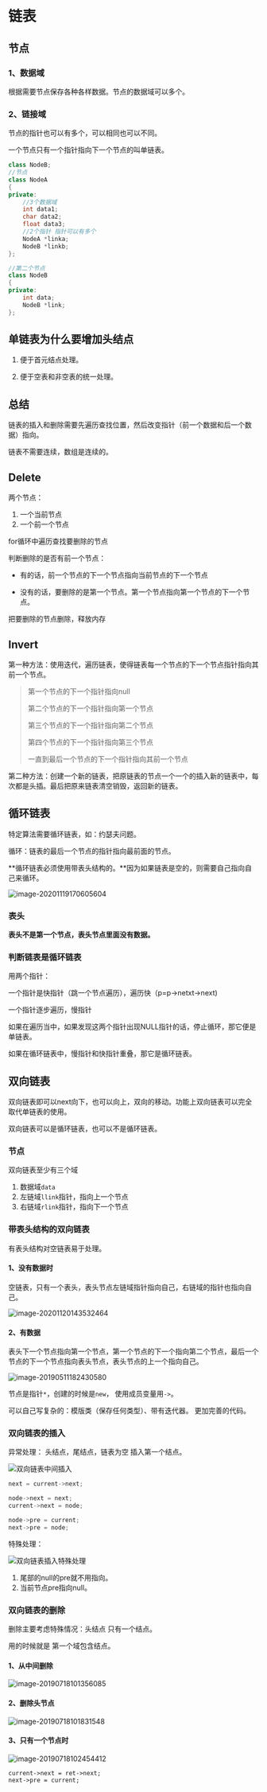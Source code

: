 # 链表

## 节点

### 1、数据域

根据需要节点保存各种各样数据。节点的数据域可以多个。

### 2、链接域

节点的指针也可以有多个，可以相同也可以不同。

一个节点只有一个指针指向下一个节点的叫单链表。

```c++
class NodeB;
//节点
class NodeA
{
private:
    //3个数据域
    int data1;
    char data2;
    float data3;
    //2个指针 指针可以有多个
    NodeA *linka;
    NodeB *linkb;
};

//第二个节点
class NodeB
{
private:
    int data;
    NodeB *link;
};
```

## 单链表为什么要增加头结点

1. 便于⾸元结点处理。

2. 便于空表和非空表的统⼀处理。

## 总结

链表的插入和删除需要先遍历查找位置，然后改变指针（前一个数据和后一个数据）指向。

链表不需要连续，数组是连续的。

## Delete

两个节点：

1. 一个当前节点 
2. 一个前一个节点

for循环中遍历查找要删除的节点

判断删除的是否有前一个节点：

- 有的话，前一个节点的下一个节点指向当前节点的下一个节点

- 没有的话，要删除的是第一个节点。第一个节点指向第一个节点的下一个节点。

把要删除的节点删除，释放内存

## Invert

第一种方法：使用迭代，遍历链表，使得链表每一个节点的下一个节点指针指向其前一个节点。

>第一个节点的下一个指针指向null
>
>第二个节点的下一个指针指向第一个节点
>
>第三个节点的下一个指针指向第二个节点
>
>第四个节点的下一个指针指向第三个节点
>
>一直到最后一个节点的下一个指针指向其前一个节点

第二种方法：创建一个新的链表，把原链表的节点一个一个的插入新的链表中，每次都是头插。最后把原来链表清空销毁，返回新的链表。

## 循环链表

特定算法需要循环链表，如：约瑟夫问题。

循环：链表的最后一个节点的指针指向最前面的节点。

**循环链表必须使用带表头结构的。**因为如果链表是空的，则需要自己指向自己来循环。

![image-20201119170605604](assets/image-20201119170605604.png)

### 表头

**表头不是第一个节点，表头节点里面没有数据。**

### 判断链表是循环链表

用两个指针：

一个指针是快指针（跳一个节点遍历），遍历快（p=p->netxt->next)

一个指针逐步遍历，慢指针

如果在遍历当中，如果发现这两个指针出现NULL指针的话，停止循环，那它便是单链表。

如果在循环链表中，慢指针和快指针重叠，那它是循环链表。

## 双向链表

双向链表即可以next向下，也可以向上，双向的移动。功能上双向链表可以完全取代单链表的使用。

双向链表可以是循环链表，也可以不是循环链表。

### 节点

双向链表至少有三个域

1. 数据域`data`
2. 左链域`llink`指针，指向上一个节点
3. 右链域`rlink`指针，指向下一个节点

### 带表头结构的双向链表

有表头结构对空链表易于处理。

#### 1、没有数据时

空链表，只有一个表头，表头节点左链域指针指向自己，右链域的指针也指向自己。

![image-20201120143532464](assets/image-20201120143532464.png)

#### 2、有数据

表头下一个节点指向第一个节点，第一个节点的下一个指向第二个节点，最后一个节点的下一个节点指向表头节点，表头节点的上一个指向自己。

![image-20190511182430580](assets/image-20190511182430580.png)

节点是指针`*`，创建的时候是`new`， 使用成员变量用`->`。

可以自己写复杂的：模版类（保存任何类型）、带有迭代器。 更加完善的代码。

### 双向链表的插入

异常处理：
头结点，尾结点，链表为空 插入第一个结点。

![双向链表中间插入](./assets/双向链表中间插入.png)

```c++
next = current->next;

node->next = next;
current->next = node;

node->pre = current;
next->pre = node;
```

特殊处理：

![双向链表插入特殊处理](./assets/双向链表插入特殊处理.png)

1. 尾部的null的pre就不用指向。
2. 当前节点pre指向null。

### 双向链表的删除

删除主要考虑特殊情况：头结点  只有一个结点。


用的时候就是 第一个域包含结点。

#### 1、从中间删除

![image-20190718101356085](assets/image-20190718101356085.png)

#### 2、删除头节点

![image-20190718101831548](assets/image-20190718101831548.png)

#### 3、只有一个节点时

![image-20190718102454412](assets/image-20190718102454412.png)

```
current->next = ret->next;
next->pre = current;
```

